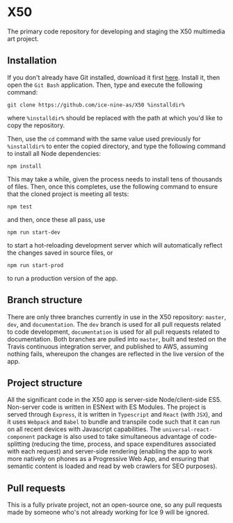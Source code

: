 # X50

The primary code repository for developing and staging the X50 multimedia art project.

## Installation

If you don't already have Git installed, download it first [here](https://git-scm.com). Install it, then open the `Git Bash` application. Then, type and execute the following command:

`git clone https://github.com/ice-nine-as/X50 %installdir%`

where `%installdir%` should be replaced with the path at which you'd like to copy the repository.

Then, use the `cd` command with the same value used previously for `%installdir%` to enter the copied directory, and type the following command to install all Node dependencies:

`npm install`

This may take a while, given the process needs to install tens of thousands of files. Then, once this completes, use the following command to ensure that the cloned project is meeting all tests:

`npm test`

and then, once these all pass, use

`npm run start-dev`

to start a hot-reloading development server which will automatically reflect the changes saved in source files, or

`npm run start-prod`

to run a production version of the app.

## Branch structure

There are only three branches currently in use in the X50 repository: `master`, `dev`, and `documentation`. The `dev` branch is used for all pull requests related to code development, `documentation` is used for all pull requests related to documentation. Both branches are pulled into `master`, built and tested on the Travis continuous integration server, and published to AWS, assuming nothing fails, whereupon the changes are reflected in the live version of the app.

## Project structure

All the significant code in the X50 app is server-side Node/client-side ES5. Non-server code is written in ESNext with ES Modules. The project is served through `Express`, it is written in `Typescript` and `React` (with `JSX`), and it uses `Webpack` and `Babel` to bundle and transpile code such that it can run on all recent devices with Javascript capabilities. The `universal-react-component` package is also used to take simultaneous advantage of code-splitting (reducing the time, process, and space expenditures associated with each request) and server-side rendering (enabling the app to work more natively on phones as a Progressive Web App, and ensuring that semantic content is loaded and read by web crawlers for SEO purposes).

## Pull requests

This is a fully private project, not an open-source one, so any pull requests made by someone who's not already working for Ice 9 will be ignored.